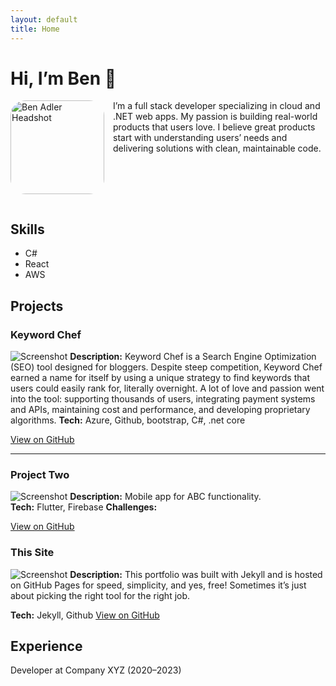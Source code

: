 ```yaml
---
layout: default
title: Home
---
```

# Hi, I’m Ben 👋

<img src="https://media.licdn.com/dms/image/v2/D4E03AQEOJ_e-tw1Zow/profile-displayphoto-crop_800_800/B4EZnDu6y0KYAI-/0/1759925480986?e=1763596800&v=beta&t=1DGODouJX8KtIRVIqPdM2Q-A4fzQZowcR24aXcbzl_k"
     alt="Ben Adler Headshot"
     style="float: left;
    height: 150px;
    margin: 0 1em 1em 0;
    border-radius: 24px;" />

<p>
  I’m a full stack developer specializing in cloud and .NET web apps. My passion is building real-world products that users love. I believe great products start with understanding users’ needs and delivering solutions with clean, maintainable code.
</p>

<div style="clear: left;"></div>

## Skills
- C#
- React
- AWS

## Projects

### Keyword Chef
![Screenshot](assets/img/project-one.png)
**Description:** Keyword Chef is a Search Engine Optimization (SEO) tool designed for bloggers. Despite steep competition, Keyword Chef earned a name for itself by using a unique strategy to find keywords that users could easily rank for, literally overnight. A lot of love and passion went into the tool: supporting thousands of users, integrating payment systems and APIs, maintaining cost and performance, and developing proprietary algorithms.
**Tech:** Azure, Github, bootstrap, C#, .net core

[View on GitHub](https://github.com/username/project-one)

---

### Project Two
![Screenshot](assets/img/project-two.png)
**Description:** Mobile app for ABC functionality.  
**Tech:** Flutter, Firebase
**Challenges:**

[View on GitHub](https://github.com/username/project-two)

### This Site
![Screenshot](assets/img/project-two.png)
**Description:** This portfolio was built with Jekyll and is hosted on GitHub Pages for speed, simplicity, and yes, free! Sometimes it’s just about picking the right tool for the right job.

**Tech:** Jekyll, Github
[View on GitHub](https://github.com/username/project-two)

## Experience
Developer at Company XYZ (2020–2023)
